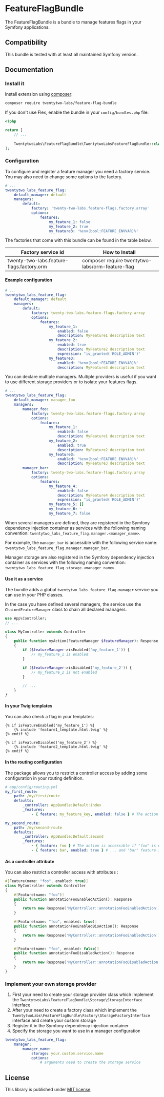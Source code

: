 # FeatureFlagBundle

The FeatureFlagBundle is a bundle to manage features flags in your Symfony applications.

## Compatibility

This bundle is tested with at least all maintained Symfony version.

## Documentation

###  Install it

Install extension using [composer](https://getcomposer.org):

```bash
composer require twentytwo-labs/feature-flag-bundle
```

If you don't use Flex, enable the bundle in your `config/bundles.php` file:

```php
<?php

return [
    // ...
    
    TwentytwoLabs\FeatureFlagBundle\TwentytwoLabsFeatureFlagBundle::class => ['all' => true],
];
```

###  Configuration

To configure and register a feature manager you need a factory service. You may also need to change some options to the factory.

```yaml
# ...
twentytwo_labs_feature_flag:
    default_manager: default
    managers:
        default:
            factory: 'twenty-two-labs.feature-flags.factory.array'
            options:
                features:
                    my_feature_1: false
                    my_feature_2: true
                    my_feature3: '%env(bool:FEATURE_ENVVAR)%'
```

The factories that come with this bundle can be found in the table below.

| Factory service id                        | How to Install                                   |
|-------------------------------------------|--------------------------------------------------|
| twenty-two-labs.feature-flags.factory.orm | composer require twentytwo-labs/orm-feature-flag |

#### Example configuration

```yaml
# ...
twentytwo_labs_feature_flag:
    default_manager: default
    managers:
        default:
            factory: twenty-two-labs.feature-flags.factory.array
            options:
                features:
                    my_feature_1:
                        enabled: false
                        description: MyFeature1 description text
                    my_feature_2:
                        enabled: true
                        description: MyFeature2 description text
                        expression: "is_granted('ROLE_ADMIN')"
                    my_feature3:
                        enabled: '%env(bool:FEATURE_ENVVAR)%'
                        description: MyFeature3 description text
```

You can declare multiple managers. Multiple providers is useful if you want to use different storage providers or to isolate your features flags.

```yaml
# ...
twentytwo_labs_feature_flag:
    default_manager: manager_foo
    managers:
        manager_foo:
            factory: twenty-two-labs.feature-flags.factory.array
            options:
                features:
                    my_feature_1:
                        enabled: false
                        description: MyFeature1 description text
                    my_feature_2:
                        enabled: true
                        description: MyFeature2 description text
                    my_feature3:
                        enabled: '%env(bool:FEATURE_ENVVAR)%'
                        description: MyFeature3 description text
        manager_bar:
            factory: twenty-two-labs.feature-flags.factory.array
            options:
                features:
                    my_feature_4:
                        enabled: false
                        description: MyFeature4 description text
                        expression: "is_granted('ROLE_ADMIN')"
                    my_feature_5: []
                    my_feature_6: ~
                    my_feature_7: false
```

When several managers are defined, they are registered in the Symfony dependency injection container as services with the following naming convention: `twentytwo_labs_feature_flag.manager.<manager_name>`.

For example, the `manager_bar` is accessible with the following service name: `twentytwo_labs_feature_flag.manager.manager_bar`.

Manager storage are also registered in the Symfony dependency injection container as services with the following naming convention: `twentytwo_labs_feature_flag.storage.<manager_name>`.

#### Use it as a service

The bundle adds a global `twentytwo_labs_feature_flag.manager` service you can use in your PHP classes.

In the case you have defined several managers, the service use the `ChainedFeatureManager` class to chain all declared managers.

```php
use App\Controller;
// ...

class MyController extends Controller
{
    public function myAction(FeatureManager $featureManager): Response
    {
        if ($featureManager->isEnabled('my_feature_1')) {
            // my_feature_1 is enabled
        }

        if ($featureManager->isDisabled('my_feature_2')) {
            // my_feature_2 is not enabled
        }

        // ...
    }
}
```

#### In your Twig templates

You can also check a flag in your templates:

```twig
{% if isFeatureEnabled('my_feature_1') %}
    {% include 'feature1_template.html.twig' %}
{% endif %}

{% if isFeatureDisabled('my_feature_2') %}
    {% include 'feature2_template.html.twig' %}
{% endif %}
```

#### In the routing configuration

The package allows you to restrict a controller access by adding some configuration in your routing definition.

```yaml
# app/config/routing.yml
my_first_route:
    path: /my/first/route
    defaults:
        _controller: AppBundle:Default:index
        _features:
            - { feature: my_feature_key, enabled: false } # The action is accessible if "my_feature_key" is disabled

my_second_route:
    path: /my/second-route
    defaults:
        _controller: AppBundle:Default:second
        _features:
            - { feature: foo } # The action is accessible if "foo" is enabled ...
            - { feature: bar, enabled: true } # ... and "bar" feature is also enabled
```

#### As a controller attribute

You can also restrict a controller access with attributes :

```php
#[Feature(name: "foo", enabled: true)]
class MyController extends Controller
{
    #[Feature(name: "foo")]
    public function annotationFooEnabledAction(): Response
    {
        return new Response('MyController::annotationFooEnabledAction');
    }

    #[Feature(name: "foo", enabled: true)]
    public function annotationFooEnabledBisAction(): Response
    {
        return new Response('MyController::annotationFooEnabledAction');
    }

    #[Feature(name: "foo", enabled: false)]
    public function annotationFooDisabledAction(): Response
    {
        return new Response('MyController::annotationFooDisabledAction');
    }
}
```

### Implement your own storage provider

1. First your need to create your storage provider class which implement the `TwentytwoLabs\FeatureFlagBundle\Storage\StorageInterface` interface
2. After your need to create a factory class which implement the `TwentytwoLabs\FeatureFlagBundle\Factory\StorageFactoryInterface` interface and create your custom storage
3. Register it in the Symfony dependency injection container
4. Specify the storage you want to use in a manager configuration

```yaml
twentytwo_labs_feature_flag:
    manager:
        manager_name:
            storage: your.custom.service.name
            options:
                # arguments need to create the storage service
```

## License

This library is published under [MIT license](LICENSE)
